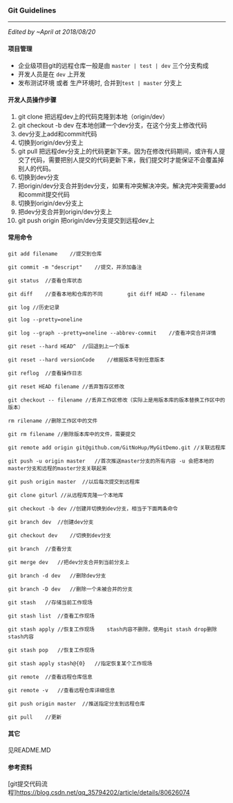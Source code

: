 ### Git Guidelines 

---

*Edited by ~April at 2018/08/20*

#### 项目管理

- 企业级项目git的远程仓库一般是由 `master | test | dev` 三个分支构成
- 开发人员是在 `dev` 上开发
- 发布测试环境 或者 生产环境时, 合并到`test | master` 分支上



#### 开发人员操作步骤

1. git clone 把远程dev上的代码克隆到本地（origin/dev）
2. git checkout -b dev 在本地创建一个dev分支，在这个分支上修改代码
3. dev分支上add和commit代码
4. 切换到origin/dev分支上
5. git pull 把远程dev分支上的代码更新下来。因为在修改代码期间，或许有人提交了代码，需要把别人提交的代码更新下来，我们提交时才能保证不会覆盖掉别人的代码。
6. 切换到dev分支
7. 把origin/dev分支合并到dev分支，如果有冲突解决冲突。解决完冲突需要add和commit提交代码
8. 切换到origin/dev分支上
9. 把dev分支合并到origin/dev分支上
10. git push origin 把origin/dev分支提交到远程dev上



#### 常用命令

```code
git add filename	//提交到仓库

git commit -m "descript"	//提交，并添加备注

git status	//查看仓库状态

git diff	//查看本地和仓库的不同		git diff HEAD -- filename

git log	//历史记录

git log --pretty=oneline

git log --graph --pretty=oneline --abbrev-commit	//查看冲突合并详情

git reset --hard HEAD^	//回退到上一个版本

git reset --hard versionCode	//根据版本号到任意版本

git reflog	//查看操作日志

git reset HEAD filename	//丢弃暂存区修改

git checkout -- filename //丢弃工作区修改（实际上是用版本库的版本替换工作区中的版本）

rm rilename	//删除工作区中的文件

git rm filename	//删除版本库中的文件，需要提交

git remote add origin git@github.com/GitNoHup/MyGitDemo.git	//关联远程库

git push -u origin master	//首次推送master分支的所有内容 -u 会把本地的master分支和远程的master分支关联起来

git push origin master	//以后每次提交到远程库

git clone giturl //从远程库克隆一个本地库

git checkout -b dev	//创建并切换到dev分支，相当于下面两条命令

git branch dev	//创建dev分支

git checkout dev	//切换到dev分支

git branch	//查看分支

git merge dev	//把dev分支合并到当前分支上

git branch -d dev	//删除dev分支

git branch -D dev	//删除一个未被合并的分支

git stash	//存储当前工作现场

git stash list	//查看工作现场

git stash apply	//恢复工作现场	stash内容不删除，使用git stash drop删除stash内容

git stash pop	//恢复工作现场

git stash apply stash@{0}	//指定恢复某个工作现场

git remote	//查看远程仓库信息

git remote -v	//查看远程仓库详细信息

git push origin master	//推送指定分支到远程仓库

git pull	//更新

```

#### 其它
见README.MD


#### 参考资料

[git提交代码流程]<https://blog.csdn.net/qq_35794202/article/details/80626074>

